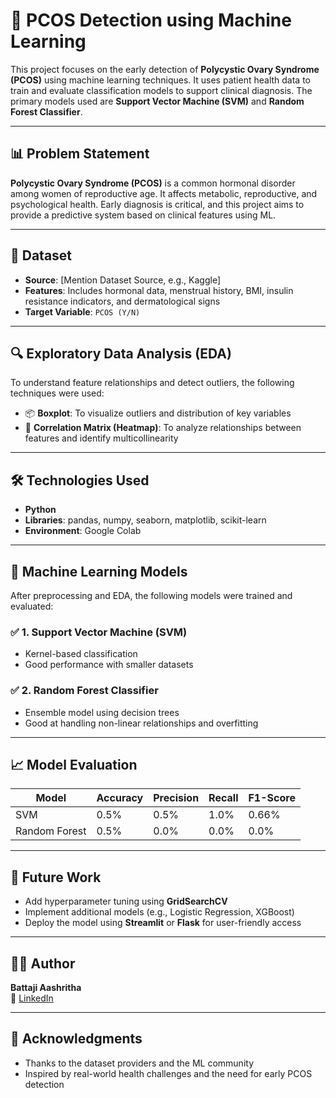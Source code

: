 # 🧠 PCOS Detection using Machine Learning

This project focuses on the early detection of **Polycystic Ovary Syndrome (PCOS)** using machine learning techniques. It uses patient health data to train and evaluate classification models to support clinical diagnosis. The primary models used are **Support Vector Machine (SVM)** and **Random Forest Classifier**.

---

## 📊 Problem Statement

**Polycystic Ovary Syndrome (PCOS)** is a common hormonal disorder among women of reproductive age. It affects metabolic, reproductive, and psychological health. Early diagnosis is critical, and this project aims to provide a predictive system based on clinical features using ML.

---

## 📁 Dataset

- **Source**: [Mention Dataset Source, e.g., Kaggle]
- **Features**: Includes hormonal data, menstrual history, BMI, insulin resistance indicators, and dermatological signs
- **Target Variable**: `PCOS (Y/N)`

---

## 🔍 Exploratory Data Analysis (EDA)

To understand feature relationships and detect outliers, the following techniques were used:
- 📦 **Boxplot**: To visualize outliers and distribution of key variables
- 🔗 **Correlation Matrix (Heatmap)**: To analyze relationships between features and identify multicollinearity

---

## 🛠️ Technologies Used

- **Python**
- **Libraries**: pandas, numpy, seaborn, matplotlib, scikit-learn
- **Environment**: Google Colab

---

## 🤖 Machine Learning Models

After preprocessing and EDA, the following models were trained and evaluated:

### ✅ 1. **Support Vector Machine (SVM)**
- Kernel-based classification
- Good performance with smaller datasets

### ✅ 2. **Random Forest Classifier**
- Ensemble model using decision trees
- Good at handling non-linear relationships and overfitting

---

## 📈 Model Evaluation

| Model               | Accuracy | Precision | Recall | F1-Score |
|---------------------|----------|-----------|--------|----------|
| SVM                 | 0.5%      | 0.5%      | 1.0%    | 0.66%  |
| Random Forest       | 0.5%      | 0.0%     | 0.0%    | 0.0%    |

---

## 🚀 Future Work

- Add hyperparameter tuning using **GridSearchCV**
- Implement additional models (e.g., Logistic Regression, XGBoost)
- Deploy the model using **Streamlit** or **Flask** for user-friendly access

---

## 👩‍💻 Author

**Battaji Aashritha**   
🔗 [LinkedIn](www.linkedin.com/in/battaji-aashritha-13b7b232a)

---

## 🙏 Acknowledgments

- Thanks to the dataset providers and the ML community
- Inspired by real-world health challenges and the need for early PCOS detection
